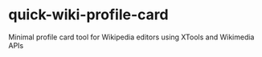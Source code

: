 # quick-wiki-profile-card
Minimal profile card tool for Wikipedia editors using XTools and Wikimedia APIs
